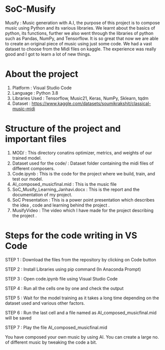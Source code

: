 # SoC-Musify
Musify : Music generation with A.I, the purpose of this project is to compose music using Python and its various libraries. We learnt about the basics of python, its functions, further we also went through the libraries of python such as Pandas, NumPy, and Tensorflow. It is so great that now we are able to create an original piece of music using just some code. We had a vast dataset to choose from the Midi files on kaggle. The experience was really good and I got to learn a lot of new things.  
# About the project
1. Platform : Visual Studio Code
2. Language : Python 3.8
3. Libraries Used : Tensorflow, Music21, Keras, NumPy, Sklearn, tqdm
4. Dataset : https://www.kaggle.com/datasets/soumikrakshit/classical-music-midi 
# Structure of the project and important files
1. MOD/ : This directory conatins optimizer, metrics, and weights of our trained model.
2. Dataset used for the code/ : Dataset folder containing the midi files of different composers.
3. Code.ipynb : This is the code for the project where we build, train, and test our model.
4. AI_composed_musicfinal.mid : This is the music file
5. SoC_Musify_Learning_Janhavi.docx : This is the report and the documentation of my project.
6. SoC Presentation : This is a power point presentation which describes the idea , code and learning behind the project .
7. MusifyVideo : The video which I have made for the project describing the project .
# Steps for the code writing in VS Code
STEP 1 : Download the files from the repository by clicking on Code button

STEP 2 : Install Libraries using pip command (In Anaconda Prompt)

STEP 3 : Open code.ipynb file using Visual Studio Code

STEP 4 : Run all the cells one by one and check the output

STEP 5 : Wait for the model training as it takes a long time depending on the dataset used and various other factors.

STEP 6 : Run the last cell and a file named as AI_composed_musicfinal.mid will be saved

STEP 7 : Play the file AI_composed_musicfinal.mid

You have composed your own music by using AI.
You can create a large no. of different music by tweaking the code a bit.


